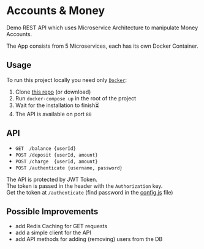 # Accounts & Money

Demo REST API which uses Microservice Architecture to manipulate Money Accounts.

The App consists from 5 Microservices, each has its own Docker Container.

## Usage

To run this project locally you need only [`Docker`](https://www.docker.com/):

1. Clone [this repo](https://github.com/fabritsius/accounts-with-money) (or download)
2. Run `docker-compose up` in the root of the project
3. Wait for the installation to finish⏳
4. The API is available on port `80`

## API

- `GET  /balance {userId}`
- `POST /deposit {userId, amount}`
- `POST /charge  {userId, amount}`
- `POST /authenticate {username, password}`

The API is protected by JWT Token.<br>
The token is passed in the header with the `Authorization` key.<br>
Get the token at `/authenticate` (find password in the [config.js](./api/config.js) file)

## Possible Improvements

- add Redis Caching for GET requests
- add a simple client for the API
- add API methods for adding (removing) users from the DB

